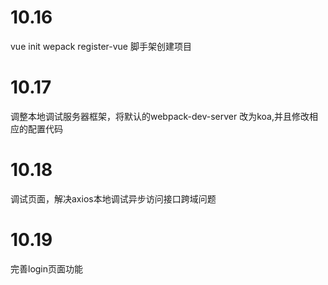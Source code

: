 # 10.16
vue init wepack register-vue 脚手架创建项目
# 10.17
调整本地调试服务器框架，将默认的webpack-dev-server 改为koa,并且修改相应的配置代码
# 10.18
调试页面，解决axios本地调试异步访问接口跨域问题
# 10.19
完善login页面功能
